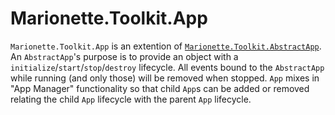 # Marionette.Toolkit.App

`Marionette.Toolkit.App` is an extention of [`Marionette.Toolkit.AbstractApp`](./abstract-app.md).  An `AbstractApp`'s purpose is to provide an object with a `initialize`/`start`/`stop`/`destroy` lifecycle.  All events bound to the `AbstractApp` while running (and only those) will be removed when stopped.  `App` mixes in "App Manager" functionality so that child `App`s can be added or removed relating the child `App` lifecycle with the parent `App` lifecycle.
